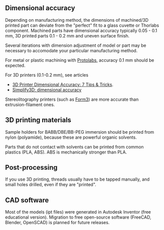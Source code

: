 ## Dimensional accuracy

Depending on manufacturing method, the dimensions of machined/3D printed part can deviate from the 
"perfect" fit to a glass cuvette or Thorlabs component.
Machined parts have dimensional accuracy typically 0.05 - 0.1 mm, 3D printed parts 0.1 - 0.2 mm 
and uneven surface finish.

Several iterations with dimension adjustment of model or part may be necessary to accomodate your 
particular manufacturing method.

For metal or plastic machining with [Protolabs](https://www.protolabs.com/), accuracy 0.1 mm should be expected.

For 3D printers (0.1-0.2 mm), see articles
* [3D Printer Dimensional Accuracy: 7 Tips & Tricks](https://all3dp.com/2/dimensional-accuracy-3d-printing-tips-tricks/).
* [Simplify3D: dimensional accuracy](https://www.simplify3d.com/support/print-quality-troubleshooting/dimensional-accuracy/)

Stereolitography printers (such as [Form3](https://formlabs.com/)) are more accurate than 
extrusion-filament ones.

## 3D printing materials
Sample holders for BABB/DBE/BB-PEG immersion should be printed from nylon (polyamide), because these are powerful organic solvents.

Parts that do not contact with solvents can be printed from common plastics (PLA, ABS). ABS is mechanically stronger than PLA.

## Post-processing
If you use 3D printing, threads usually have to be tapped manually, and small holes drilled, even if they are "printed".

## CAD software
Most of the models (ipt files) were generated in Autodesk Inventor (free educational version). 
Migration to free open-source software (FreeCAD, Blender, OpenSCAD) is planned for future releases.